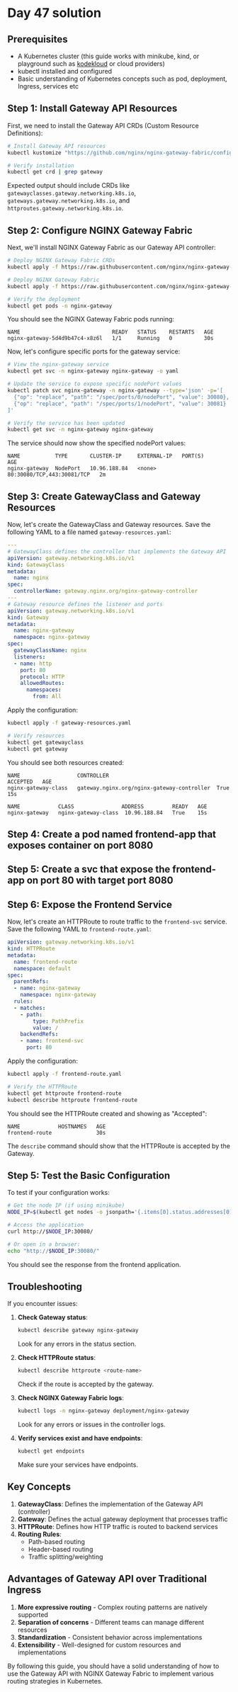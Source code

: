 # Day 47 solution

## Prerequisites

- A Kubernetes cluster (this guide works with minikube, kind, or playground such as [kodekloud](https://kode.wiki/4d24Q9Z) or cloud providers)
- kubectl installed and configured
- Basic understanding of Kubernetes concepts such as pod, deployment, Ingress, services etc

## Step 1: Install Gateway API Resources

First, we need to install the Gateway API CRDs (Custom Resource Definitions):

```bash
# Install Gateway API resources
kubectl kustomize "https://github.com/nginx/nginx-gateway-fabric/config/crd/gateway-api/standard?ref=v1.5.1" | kubectl apply -f -

# Verify installation
kubectl get crd | grep gateway
```

Expected output should include CRDs like `gatewayclasses.gateway.networking.k8s.io`, `gateways.gateway.networking.k8s.io`, and `httproutes.gateway.networking.k8s.io`.

## Step 2: Configure NGINX Gateway Fabric

Next, we'll install NGINX Gateway Fabric as our Gateway API controller:

```bash
# Deploy NGINX Gateway Fabric CRDs
kubectl apply -f https://raw.githubusercontent.com/nginx/nginx-gateway-fabric/v1.6.1/deploy/crds.yaml

# Deploy NGINX Gateway Fabric
kubectl apply -f https://raw.githubusercontent.com/nginx/nginx-gateway-fabric/v1.6.1/deploy/nodeport/deploy.yaml

# Verify the deployment
kubectl get pods -n nginx-gateway
```

You should see the NGINX Gateway Fabric pods running:

```
NAME                             READY   STATUS    RESTARTS   AGE
nginx-gateway-5d4d9b47c4-x8z6l   1/1     Running   0          30s
```

Now, let's configure specific ports for the gateway service:

```bash
# View the nginx-gateway service
kubectl get svc -n nginx-gateway nginx-gateway -o yaml

# Update the service to expose specific nodePort values
kubectl patch svc nginx-gateway -n nginx-gateway --type='json' -p='[
  {"op": "replace", "path": "/spec/ports/0/nodePort", "value": 30080},
  {"op": "replace", "path": "/spec/ports/1/nodePort", "value": 30081}
]'

# Verify the service has been updated
kubectl get svc -n nginx-gateway nginx-gateway
```

The service should now show the specified nodePort values:

```
NAME           TYPE       CLUSTER-IP     EXTERNAL-IP   PORT(S)                      AGE
nginx-gateway  NodePort   10.96.188.84   <none>        80:30080/TCP,443:30081/TCP   2m
```

## Step 3: Create GatewayClass and Gateway Resources

Now, let's create the GatewayClass and Gateway resources. Save the following YAML to a file named `gateway-resources.yaml`:

```yaml
---
# GatewayClass defines the controller that implements the Gateway API
apiVersion: gateway.networking.k8s.io/v1
kind: GatewayClass
metadata:
  name: nginx
spec:
  controllerName: gateway.nginx.org/nginx-gateway-controller
---
# Gateway resource defines the listener and ports
apiVersion: gateway.networking.k8s.io/v1
kind: Gateway
metadata:
  name: nginx-gateway
  namespace: nginx-gateway
spec:
  gatewayClassName: nginx
  listeners:
  - name: http
    port: 80
    protocol: HTTP
    allowedRoutes:
      namespaces:
        from: All
```

Apply the configuration:

```bash
kubectl apply -f gateway-resources.yaml

# Verify resources
kubectl get gatewayclass
kubectl get gateway
```

You should see both resources created:

```
NAME                  CONTROLLER                                  ACCEPTED   AGE
nginx-gateway-class   gateway.nginx.org/nginx-gateway-controller  True       15s

NAME            CLASS               ADDRESS         READY   AGE
nginx-gateway   nginx-gateway-class  10.96.188.84   True    15s
```
## Step 4: Create a pod named frontend-app that exposes container on port 8080

## Step 5: Create a svc that expose the frontend-app on port 80 with target port 8080

## Step 6: Expose the Frontend Service

Now, let's create an HTTPRoute to route traffic to the `frontend-svc` service. Save the following YAML to `frontend-route.yaml`:

```yaml
apiVersion: gateway.networking.k8s.io/v1
kind: HTTPRoute
metadata:
  name: frontend-route
  namespace: default
spec:
  parentRefs:
  - name: nginx-gateway
    namespace: nginx-gateway
  rules:
  - matches:
    - path:
        type: PathPrefix
        value: /
    backendRefs:
    - name: frontend-svc
      port: 80
```

Apply the configuration:

```bash
kubectl apply -f frontend-route.yaml

# Verify the HTTPRoute
kubectl get httproute frontend-route
kubectl describe httproute frontend-route
```

You should see the HTTPRoute created and showing as "Accepted":

```
NAME            HOSTNAMES   AGE
frontend-route              30s
```

The `describe` command should show that the HTTPRoute is accepted by the Gateway.

## Step 5: Test the Basic Configuration

To test if your configuration works:

```bash
# Get the node IP (if using minikube)
NODE_IP=$(kubectl get nodes -o jsonpath='{.items[0].status.addresses[0].address}')

# Access the application
curl http://$NODE_IP:30080/

# Or open in a browser:
echo "http://$NODE_IP:30080/"
```

You should see the response from the frontend application.



## Troubleshooting

If you encounter issues:

1. **Check Gateway status**:
   ```bash
   kubectl describe gateway nginx-gateway
   ```
   Look for any errors in the status section.

2. **Check HTTPRoute status**:
   ```bash
   kubectl describe httproute <route-name>
   ```
   Check if the route is accepted by the gateway.

3. **Check NGINX Gateway Fabric logs**:
   ```bash
   kubectl logs -n nginx-gateway deployment/nginx-gateway
   ```
   Look for any errors or issues in the controller logs.

4. **Verify services exist and have endpoints**:
   ```bash
   kubectl get endpoints
   ```
   Make sure your services have endpoints.

## Key Concepts

1. **GatewayClass**: Defines the implementation of the Gateway API (controller)
2. **Gateway**: Defines the actual gateway deployment that processes traffic
3. **HTTPRoute**: Defines how HTTP traffic is routed to backend services
4. **Routing Rules**: 
   - Path-based routing
   - Header-based routing 
   - Traffic splitting/weighting

## Advantages of Gateway API over Traditional Ingress

1. **More expressive routing** - Complex routing patterns are natively supported
2. **Separation of concerns** - Different teams can manage different resources
3. **Standardization** - Consistent behavior across implementations
4. **Extensibility** - Well-designed for custom resources and implementations

By following this guide, you should have a solid understanding of how to use the Gateway API with NGINX Gateway Fabric to implement various routing strategies in Kubernetes.
